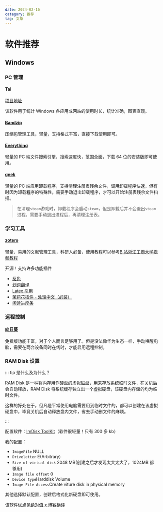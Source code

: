 ```yaml
---
date: 2024-02-16
category: 推荐
tag: 文章
---
```


# 软件推荐

## Windows

### PC 管理

#### Tai

[项目地址](https://github.com/Planshit/Tai)

该软件用于统计 Windows 各应用或网站的使用时长，统计准确，图表直观。

#### [Bandzip](https://www.bandisoft.com/)

压缩包管理工具，轻量，支持格式丰富，直接下载使用即可。

#### [Everything](https://www.voidtools.com/zh-cn/downloads/)

轻量的 PC 端文件搜索引擎，搜索速度快，范围全面，下载 64 位的安装版即可使用。

#### [geek](https://geekuninstaller.com/download)

轻量的 PC 端应用卸载程序，支持清理注册表残余文件，调用卸载程序快速，但有时因为卸载程序的特殊性，需要手动退出卸载程序，才可以开始注册表残余文件扫描。

> 在清理`steam`游戏时，卸载程序会启动`steam`，但是卸载后并不会退出`steam`进程，需要手动退出进程后，再清理注册表。

### 学习工具

#### [zotero](https://www.zotero.org/)

轻量、易用的文献管理工具，科研人必备，使用教程可以参考[B 站浙江工商大学视频教程](https://www.bilibili.com/video/BV1vS4y1q7uw)

开源！支持许多功能插件

- [反色](https://github.com/tefkah/zotero-night)
- [划词翻译](https://github.com/windingwind/zotero-pdf-translate)
- [Latex 引用](https://github.com/retorquere/zotero-better-bibtex/tree/v5.2.53)
- [茉莉花插件 - 处理中文（必装）](https://github.com/l0o0/jasminum)
- [阅读进度条](https://github.com/MuiseDestiny/zotero-style)

### 远程控制

#### [向日葵](https://sunlogin.oray.com/)

免费版功能丰富，对于个人而言足够用了。但是没法像华为生态一样，手动唤醒电脑，需要在两台设备同时在线时，才能启用远程控制。

### RAM Disk 设置

::: tip 是什么及为什么？

RAM Disk 是一种将内存用作硬盘的虚拟磁盘，用来存放系统临时文件，在关机后会自动释放，RAM Disk 将系统缓存独立出一个虚拟硬盘，该硬盘内存储的均为临时文件。

这样的好处在于，但凡是平常使用电脑需要用到临时文件的，都可以创建在该虚拟硬盘中，毕竟关机后自动释放盘内文件，省去手动删文件的麻烦。

:::

配置软件：[ImDisk ToolKit](https://sourceforge.net/projects/imdisk-toolkit/)（软件很轻量！只有 300 多 kb）

我的配置：

- `ImageFile` NULL
- `Driveletter` E(Arbitrary)
- `Size of virtual disk` 2048 MB(创建之后才发现太大太大了，1024MB 都够用)
- `Image file offset` 0
- `Device type`Harddisk Volume
- `Image File Access`Create viture disk in physical memory

其他选择默认配置，创建后格式化新硬盘即可使用。

该软件优点见[绝对值 x 博客横评](https://absx.pages.dev/articles/ramdisk.html#imdisk-toolkit)

